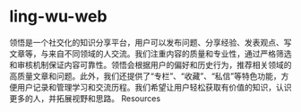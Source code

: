 # ling-wu-web
领悟是一个社交化的知识分享平台，用户可以发布问题、分享经验、发表观点、写文章等，与来自不同领域的人交流。我们注重内容的质量和专业性，通过严格筛选和审核机制保证内容可靠性。领悟会根据用户的偏好和历史行为，推荐相关领域的高质量文章和问题。此外，我们还提供了“专栏”、“收藏”、“私信”等特色功能，方便用户记录和管理学习和交流历程。我们希望让用户轻松获取有价值的知识，认识更多的人，并拓展视野和思路。  Resources
